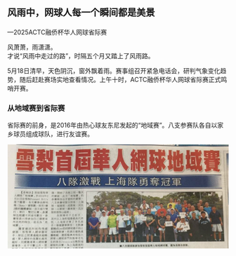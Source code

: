 <h2><p>风雨中，网球人每一个瞬间都是美景</p></h2>

<p>—2025ACTC融侨杯华人网球省际赛</p>

<p>风萧萧，雨潇潇。<br>才说“风雨中走过的路”，时隔五个月又踏上了风雨路。</p>

<p>5月18日清早，天色阴沉，窗外飘着雨。赛事组召开紧急电话会，研判气象变化趋势，随后赶赴赛场实地查看情况。上午十时，ACTC融侨杯华人网球省际赛正式鸣哨开赛。</p>

<h3><p>从地域赛到省际赛</p></h3>

<p>省际赛的前身，是2016年由热心球友东尼发起的“地域赛”。八支参赛队各自以家乡球员组成球队，进行友谊赛。</p>

<p><img src="/history/2025/regional/01.png" class="img-responsive" width="800px"></p>
